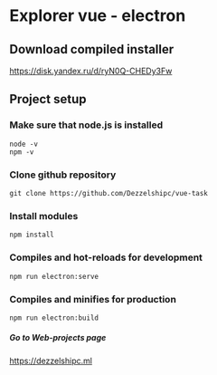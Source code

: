 # Explorer vue - electron

## Download compiled installer
https://disk.yandex.ru/d/ryN0Q-CHEDy3Fw

## Project setup

### Make sure that node.js is installed
```
node -v
npm -v
```

### Clone github repository
```
git clone https://github.com/Dezzelshipc/vue-task
```

### Install modules
```
npm install
```

### Compiles and hot-reloads for development
```
npm run electron:serve
```

### Compiles and minifies for production
```
npm run electron:build
```

##### Go to Web-projects page
https://dezzelshipc.ml
